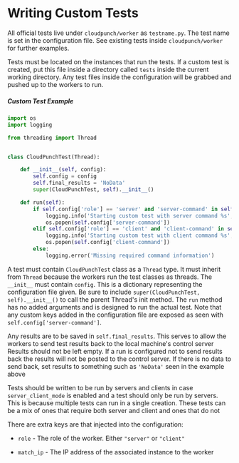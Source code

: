 # Writing Custom Tests

All official tests live under `cloudpunch/worker` as `testname.py`. The test name is set in the configuration file. See existing tests inside `cloudpunch/worker` for further examples.

Tests must be located on the instances that run the tests. If a custom test is created, put this file inside a directory called `tests` inside the current working directory. Any test files inside the configuration will be grabbed and pushed up to the workers to run.

##### Custom Test Example
```python
import os
import logging

from threading import Thread


class CloudPunchTest(Thread):

    def __init__(self, config):
        self.config = config
        self.final_results = 'NoData'
        super(CloudPunchTest, self).__init__()

    def run(self):
        if self.config['role'] == 'server' and 'server-command' in self.config:
            logging.info('Starting custom test with server command %s', self.config['server-command'])
            os.popen(self.config['server-command'])
        elif self.config['role'] == 'client' and 'client-command' in self.config:
            logging.info('Starting custom test with client command %s', self.config['client-command'])
            os.popen(self.config['client-command'])
        else:
            logging.error('Missing required command information')
```

A test must contain `CloudPunchTest` class as a `Thread` type. It must inherit from `Thread` because the workers run the test classes as threads. The `__init__` must contain `config`. This is a dictionary representing the configuration file given. Be sure to include `super(CloudPunchTest, self).__init__()` to call the parent Thread's init method. The `run` method has no added arguments and is designed to run the actual test. Note that any custom keys added in the configuration file are exposed as seen with `self.config['server-command']`.

Any results are to be saved in `self.final_results`. This serves to allow the workers to send test results back to the local machine's control server Results should not be left empty. If a run is configured not to send results back the results will not be posted to the control server. If there is no data to send back, set results to something such as `'NoData'` seen in the example above

Tests should be written to be run by servers and clients in case `server_client_mode` is enabled and a test should only be run by servers. This is because multiple tests can run in a single creation. These tests can be a mix of ones that require both server and client and ones that do not

There are extra keys are that injected into the configuration:

- `role` - The role of the worker. Either `"server"` or `"client"`

- `match_ip` - The IP address of the associated instance to the worker
